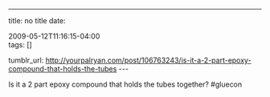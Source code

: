 ---
title: no title
date:

 2009-05-12T11:16:15-04:00  
tags:  []

tumblr_url:
http://yourpalryan.com/post/106763243/is-it-a-2-part-epoxy-compound-that-holds-the-tubes
\-\--

Is it a 2 part epoxy compound that holds the tubes together? \#gluecon
